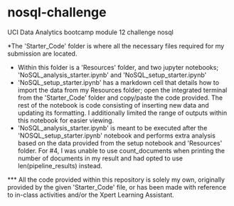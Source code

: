 # nosql-challenge

UCI Data Analytics bootcamp module 12 challenge nosql

*The 'Starter_Code' folder is where all the necessary files required for my submission are located. 

- Within this folder is a 'Resources' folder, and two jupyter notebooks; 'NoSQL_analysis_starter.ipynb' and 'NoSQL_setup_starter.ipynb'
- 'NoSQL_setup_starter.ipynb' has a markdown cell that details how to import the data from my Resources folder; open the integrated terminal from the 'Starter_Code' folder and copy/paste the code provided. The rest of the notebook is code consisting of inserting new data and updating its formatting. I additionally limited the range of outputs within this notebook for easier viewing. 
- 'NoSQL_analysis_starter.ipynb' is meant to be executed after the 'NOSQL_setup_starter.ipynb' notebook and performs extra analysis based on the data provided from the setup notebook and 'Resources' folder. For #4, I was unable to use count_documents when printing the number of documents in my result and had opted to use len(pipeline_results) instead. 

*** All the code provided within this repository is solely my own, originally provided by the given 'Starter_Code' file, or has been made with reference to in-class activities and/or the Xpert Learning Assistant. 
